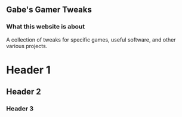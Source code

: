 ## Gabe's Gamer Tweaks



### What this website is about

A collection of tweaks for specific games, useful software, and other various projects.

# Header 1
## Header 2
### Header 3
